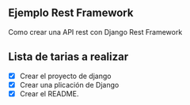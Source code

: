 ## Ejemplo Rest Framework
Como crear una API rest con Django  Rest Framework

## Lista de tarias a realizar

- [x] Crear el proyecto de django
- [x] Crear una plicación de Django
- [x] Crear el README.